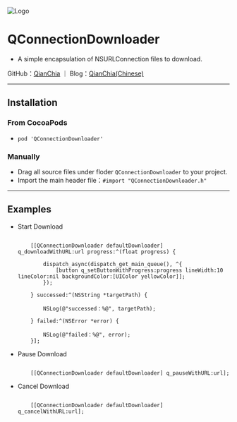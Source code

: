 ![Logo](https://avatars3.githubusercontent.com/u/13508076?v=3&s=460)
# QConnectionDownloader

- A simple encapsulation of NSURLConnection files to download.

GitHub：[QianChia](https://github.com/QianChia) ｜ Blog：[QianChia(Chinese)](http://www.cnblogs.com/QianChia)

---
## Installation

### From CocoaPods

- `pod 'QConnectionDownloader'`

### Manually
- Drag all source files under floder `QConnectionDownloader` to your project.
- Import the main header file：`#import "QConnectionDownloader.h"`

---
## Examples

- Start Download

	```objc
	
    	[[QConnectionDownloader defaultDownloader] q_downloadWithURL:url progress:^(float progress) {
	        
	        dispatch_async(dispatch_get_main_queue(), ^{
	            [button q_setButtonWithProgress:progress lineWidth:10 lineColor:nil backgroundColor:[UIColor yellowColor]];
	        });
	        
	    } successed:^(NSString *targetPath) {
	        
	        NSLog(@"successed：%@", targetPath);
	        
	    } failed:^(NSError *error) {
	        
	        NSLog(@"failed：%@", error);
	    }];
    
	```
- Pause Download

	```objc
	
    	[[QConnectionDownloader defaultDownloader] q_pauseWithURL:url];
    
	``` 
- Cancel Download

	```objc
		
		[[QConnectionDownloader defaultDownloader] q_cancelWithURL:url];

	```
   